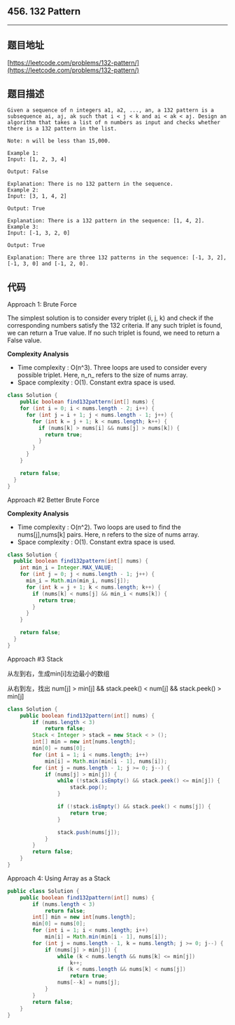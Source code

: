 ## 456. 132 Pattern

----
## 题目地址

[https://leetcode.com/problems/132-pattern/](https://leetcode.com/problems/132-pattern/)

## 题目描述

```text
Given a sequence of n integers a1, a2, ..., an, a 132 pattern is a subsequence ai, aj, ak such that i < j < k and ai < ak < aj. Design an algorithm that takes a list of n numbers as input and checks whether there is a 132 pattern in the list.

Note: n will be less than 15,000.

Example 1:
Input: [1, 2, 3, 4]

Output: False

Explanation: There is no 132 pattern in the sequence.
Example 2:
Input: [3, 1, 4, 2]

Output: True

Explanation: There is a 132 pattern in the sequence: [1, 4, 2].
Example 3:
Input: [-1, 3, 2, 0]

Output: True

Explanation: There are three 132 patterns in the sequence: [-1, 3, 2], [-1, 3, 0] and [-1, 2, 0].
```

## 代码

Approach 1: Brute Force

The simplest solution is to consider every triplet \(i, j, k\) and check if the corresponding numbers satisfy the 132 criteria. If any such triplet is found, we can return a True value. If no such triplet is found, we need to return a False value.

**Complexity Analysis**

* Time complexity : O\(n^3\). Three loops are used to consider every possible triplet. Here, n_n_ refers to the size of nums array.
* Space complexity : O\(1\). Constant extra space is used.

```java
class Solution {
    public boolean find132pattern(int[] nums) {
    for (int i = 0; i < nums.length - 2; i++) {
      for (int j = i + 1; j < nums.length - 1; j++) {
        for (int k = j + 1; k < nums.length; k++) {
          if (nums[k] > nums[i] && nums[j] > nums[k]) {
            return true;
          }
        }
      }
    }

    return false;
  }
}
```

Approach \#2 Better Brute Force

**Complexity Analysis**

* Time complexity : O\(n^2\). Two loops are used to find the nums\[j\],nums\[k\] pairs. Here, n refers to the size of nums array.
* Space complexity : O\(1\). Constant extra space is used.

```java
class Solution {
  public boolean find132pattern(int[] nums) {
    int min_i = Integer.MAX_VALUE;
    for (int j = 0; j < nums.length - 1; j++) {
      min_i = Math.min(min_i, nums[j]);
      for (int k = j + 1; k < nums.length; k++) {
        if (nums[k] < nums[j] && min_i < nums[k]) {
          return true;
        }
      }
    }

    return false;
  }
}
```

Approach \#3 Stack

从左到右，生成min\[i\]左边最小的数组

从右到左，找出 num\[j\] &gt; min\[j\] && stack.peek\(\) &lt; num\[j\] && stack.peek\(\) &gt; min\[j\]

```java
class Solution {
    public boolean find132pattern(int[] nums) {
        if (nums.length < 3)
            return false;
        Stack < Integer > stack = new Stack < > ();
        int[] min = new int[nums.length];
        min[0] = nums[0];
        for (int i = 1; i < nums.length; i++)
            min[i] = Math.min(min[i - 1], nums[i]);
        for (int j = nums.length - 1; j >= 0; j--) {
            if (nums[j] > min[j]) {
                while (!stack.isEmpty() && stack.peek() <= min[j]) {
                    stack.pop();
                }

                if (!stack.isEmpty() && stack.peek() < nums[j]) {
                    return true;
                }

                stack.push(nums[j]);
            }
        }
        return false;
    }
}
```

Approach 4: Using Array as a Stack

```java
public class Solution {
    public boolean find132pattern(int[] nums) {
        if (nums.length < 3)
            return false;
        int[] min = new int[nums.length];
        min[0] = nums[0];
        for (int i = 1; i < nums.length; i++)
            min[i] = Math.min(min[i - 1], nums[i]);
        for (int j = nums.length - 1, k = nums.length; j >= 0; j--) {
            if (nums[j] > min[j]) {
                while (k < nums.length && nums[k] <= min[j])
                    k++;
                if (k < nums.length && nums[k] < nums[j])
                    return true;
                nums[--k] = nums[j];
            }
        }
        return false;
    }
}
```

